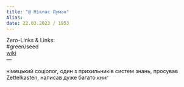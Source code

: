 ```yaml
---
title: "@ Ніклас Луман"
Alias: 
date: 22.03.2023 / 1953  
---
```

Zero-Links & Links:  
#green/seed  
[wiki](https://uk.wikipedia.org/wiki/%D0%9D%D1%96%D0%BA%D0%BB%D0%B0%D1%81_%D0%9B%D1%83%D0%BC%D0%B0%D0%BD)  
—  

німецький соціолог, один з прихильників систем знань, просував Zettelkasten, написав дуже багато книг
